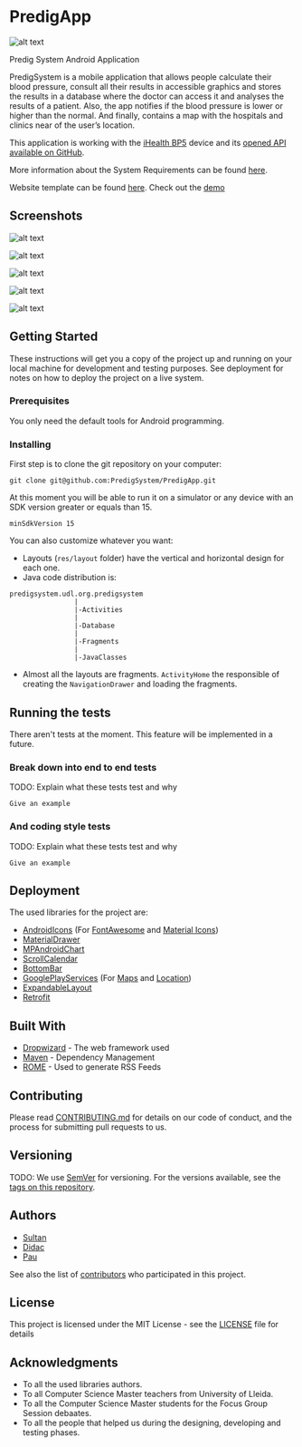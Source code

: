 # PredigApp
![alt text](https://www.dropbox.com/s/0dryuoaawrihqbi/welcome.png?raw=1)

Predig System Android Application

PredigSystem is a mobile application that allows people calculate their blood pressure, consult all their results in accessible graphics and stores the results in a database where the doctor can access it and analyses the results of a patient. Also, the app notifies if the blood pressure is lower or higher than the normal. And finally, contains a map with the hospitals and clinics near of the user’s location.

This application is working with the [iHealth BP5](https://ihealthlabs.com/blood-pressure-monitors/wireless-blood-pressure-monitor/) device and its [opened API available on GitHub](https://github.com/iHealthDeviceLabs/iHealthDeviceLabs-Android).

More information about the System Requirements can be found [here](https://www.dropbox.com/s/sbn85huq75eil08/Requirements.pdf?dl=0).

Website template can be found [here](https://github.com/PredigSystem/PredigWebApp-prototype). Check out the [demo](https://predigsystem-webapp.herokuapp.com/login.html)

## Screenshots

![alt text](https://www.dropbox.com/s/gj3t00u13lijhhg/1.png?raw=1)

![alt text](https://www.dropbox.com/s/9t9qfhr70285vkc/2.png?raw=1)

![alt text](https://www.dropbox.com/s/umdeisfvk7wr2bj/3.png?raw=1)

![alt text](https://www.dropbox.com/s/jq8oyafdtnqia8j/4.png?raw=1)

![alt text](https://www.dropbox.com/s/ji0ezc924jatjvi/5.png?raw=1)


## Getting Started

These instructions will get you a copy of the project up and running on your local machine for development and testing purposes. See deployment for notes on how to deploy the project on a live system.

### Prerequisites

You only need the default tools for Android programming.


### Installing

First step is to clone the git repository on your computer:

```
git clone git@github.com:PredigSystem/PredigApp.git
```

At this moment you will be able to run it on a simulator or any device with an SDK version greater or equals than 15.

```
minSdkVersion 15
```

You can also customize whatever you want:
* Layouts (`res/layout` folder) have the vertical and horizontal design for each one.
* Java code distribution is:
```
predigsystem.udl.org.predigsystem
                |
                |-Activities
                |
                |-Database
                |
                |-Fragments
                |
                |-JavaClasses
```
* Almost all the layouts are fragments. `ActivityHome` the responsible of creating the `NavigationDrawer` and loading the fragments.

## Running the tests

There aren't tests at the moment. This feature will be implemented in a future.

### Break down into end to end tests

TODO: Explain what these tests test and why

```
Give an example
```

### And coding style tests

TODO: Explain what these tests test and why

```
Give an example
```

## Deployment

The used libraries for the project are: 

- [AndroidIcons](https://github.com/mikepenz/Android-Iconics) (For [FontAwesome](http://fontawesome.io/icons/) and [Material Icons](https://material.io/icons/))
- [MaterialDrawer](https://github.com/mikepenz/MaterialDrawer/blob/develop/README.md)
- [MPAndroidChart](https://github.com/PhilJay/MPAndroidChart)
- [ScrollCalendar](https://github.com/RafalManka/ScrollCalendar)
- [BottomBar](https://github.com/roughike/BottomBar)
- [GooglePlayServices](https://developers.google.com/android/guides/setup) (For [Maps](https://developers.google.com/maps/documentation/android-api/?hl=es) and [Location](https://developer.android.com/training/location/index.html))
- [ExpandableLayout](https://github.com/AAkira/ExpandableLayout)
- [Retrofit](http://square.github.io/retrofit/)

## Built With

* [Dropwizard](http://www.dropwizard.io/1.0.2/docs/) - The web framework used
* [Maven](https://maven.apache.org/) - Dependency Management
* [ROME](https://rometools.github.io/rome/) - Used to generate RSS Feeds

## Contributing

Please read [CONTRIBUTING.md](https://gist.github.com/PurpleBooth/b24679402957c63ec426) for details on our code of conduct, and the process for submitting pull requests to us.

## Versioning

TODO: We use [SemVer](http://semver.org/) for versioning. For the versions available, see the [tags on this repository](https://github.com/your/project/tags). 

## Authors

- [Sultan](https://github.com/sultanbeisen)
- [Didac](https://github.com/didacflorensa)
- [Pau](https://github.com/pbalaguer19)

See also the list of [contributors](https://github.com/your/project/contributors) who participated in this project.

## License

This project is licensed under the MIT License - see the [LICENSE](LICENSE) file for details

## Acknowledgments

* To all the used libraries authors.
* To all Computer Science Master teachers from University of Lleida.
* To all the Computer Science Master students for the Focus Group Session debaates.
* To all the people that helped us during the designing, developing and testing phases.
